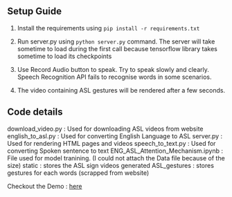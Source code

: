 ## Setup Guide

1. Install the requirements using `pip install -r requirements.txt`

2. Run server.py using `python server.py` command. The server will take sometime to load during the first call because tensorflow library takes sometime to load its checkpoints

3. Use Record Audio button to speak. Try to speak slowly and clearly. Speech Recognition API fails to recognise words in some scenarios. 

4. The video containing ASL gestures will be rendered after a few seconds.



## Code details 

download_video.py : Used for downloading ASL videos from website
english_to_asl.py : Used for converting English Language to ASL
server.py : Used for rendering HTML pages and videos
speech_to_text.py : Used for converting Spoken sentence to text
ENG_ASL_Attention_Mechanism.ipynb : File used for model tranining. (I could not attach the Data file because of the size)
static : stores the ASL sign videos generated
ASL_gestures : stores gestures for each words (scrapped from website)


Checkout the Demo : [here](https://drive.google.com/file/d/1EgQy_eYkemj0nOwxpidUpHYgvmfePiJv/view?usp=sharing) 
